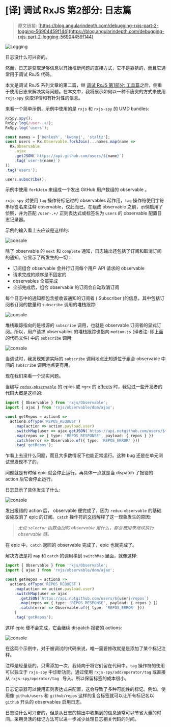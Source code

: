 # [译] 调试 RxJS 第2部分: 日志篇

> 原文链接: [https://blog.angularindepth.com/debugging-rxjs-part-2-logging-56904459f144](https://blog.angularindepth.com/debugging-rxjs-part-2-logging-56904459f144)

![Logging](../assets/Debugging-RxJS-Part2-Logging/header.png)

日志没什么可兴奋的。

然而，日志是获取足够信息以开始推断问题的直接方式，它不是靠猜的，而且它通常用于调试 RxJS 代码。

本文是调试 RxJS 系列文章的第二篇，继 [调试 RxJS 第1部分: 工具篇](./Debugging-RxJS-Part1-Tooling.md)之后，侧重于使用日志来解决实际问题。在本文中，我将展示如何以一种不唐突的方式来使用 `rxjs-spy` 获取详情和有针对性的信息。

来看一个简单示例，示例中使用的是 `rxjs` 和 `rxjs-spy` 的 UMD bundles:

```javascript
RxSpy.spy();
RxSpy.log(/user-.+/);
RxSpy.log('users');

const names = ['benlesh', 'kwonoj', 'staltz'];
const users = Rx.Observable.forkJoin(...names.map(name =>
  Rx.Observable
    .ajax
    .getJSON(`https://api.github.com/users/${name}`)
    .tag(`user-${name}`)
))
.tag('users');

users.subscribe();
```

示例中使用 `forkJoin` 来组成一个发出 GitHub 用户数组的 observable 。

`rxjs-spy` 对使用 `tag` 操作符标记过的 observables 起作用，`tag` 操作符使用字符串标签名来注释 observable，仅此而已。在组成 observable 之前，示例启用了侦察，并为匹配 `/user-.+/` 正则表达式或标签名为 `users` 的 observable 配置日志记录器。

示例的输入看上去应该是这样的:

![console](../assets/Debugging-RxJS-Part2-Logging/console_1.png)

除了 observable 的 `next` 和 `complete` 通知，日志输出还包括了订阅和取消订阅的通知。它显示了所发生的一切：

  * 订阅组合 observable 会并行订阅每个用户 API 请求的 observable
  * 请求完成的顺序是不固定的
  * observables 全部完成
  * 全部完成后，组合 observable 的订阅会自动取消订阅

每个日志中的通知都包含接收该通知的订阅者 ( Subscriber )的信息，其中包括订阅者订阅的数量和 `subscribe` 调用的堆栈跟踪:

![console](../assets/Debugging-RxJS-Part2-Logging/console_2.png)

堆栈跟踪指向的是根源的 `subscribe` 调用，也就是 observable 订阅者的显式订阅。所以，用户请求 observables 的堆栈跟踪也指向 `medium.js` (译者注: 即上面的代码文件) 中的 `subscribe` 调用:

![console](../assets/Debugging-RxJS-Part2-Logging/console_3.png)

当调试时，我发现知道实际的 `subscribe` 调用地点比知道位于组合 observable 中间的 `subscribe` 调用地点更有用。

现在我们来看一个现实问题。

当编写 [`redux-observable`](https://github.com/redux-observable/redux-observable) 的 epics 或 `ngrx` 的 [effects](https://github.com/ngrx/effects) 时，我见过一些开发者的代码大概是这样的:

```typescript
import { Observable } from 'rxjs/Observable';
import { ajax } from 'rxjs/observable/dom/ajax';

const getRepos = action$ =>
  action$.ofType('REPOS_REQUEST')
    .map(action => action.payload.user)
    .switchMap(user => ajax.getJSON(`https://api.notgithub.com/users/${user}/repos`))
    .map(repos => { type: 'REPOS_RESPONSE', payload: { repos } })
    .catch(error => Observable.of({ type: 'REPOS_ERROR' }))
    .tag('getRepos');
```

乍看上去没什么问题，而且大多数情况下也能正常运行。这种 bug 还是在单元测试里发现不了的。

问题就是有时候 epic 就会停止运行。再具体一点就是当 dispatch 了报错的 action 后它会停止运行。

日志显示了具体发生了什么:

![console](../assets/Debugging-RxJS-Part2-Logging/console_4.png)

发出报错的 action 后， observable 便完成了，因为 `redux-observable` 的基础设施取消了 epic 的订阅。`catch` 操作符的[文档](http://reactivex.io/rxjs/class/es6/Observable.js~Observable.html#instance-method-catch)解释了这一现象发生的原因:

> _无论 `selector` 函数返回的 observable 是什么，都会被用来继续执行 observable 链。_

在 epic 中，`catch` 返回的 observable 完成了，epic 也就完成了。

解决方法是将 `map` 和 `catch` 的调用移到 `switchMap` 里面，就像这样:

```typescript
import { Observable } from 'rxjs/Observable';
import { ajax } from 'rxjs/observable/dom/ajax';

const getRepos = action$ =>
  action$.ofType('REPOS_REQUEST')
    .map(action => action.payload.user)
    .switchMap(user => ajax
      .getJSON(`https://api.notgithub.com/users/${user}/repos`)
      .map(repos => { type: 'REPOS_RESPONSE', payload: { repos } })
      .catch(error => Observable.of({ type: 'REPOS_ERROR' }))
    )
    .tag('getRepos');
```

这样 epic 便不会完成，它会继续 dispatch 报错的 actions:

![console](../assets/Debugging-RxJS-Part2-Logging/console_5.png)

在这两个示例中，对于被调试的代码来说，唯一需要修改就是是添加了某个标记注释。

注释是轻量级的，只需添加一次，我倾向于将它们留在代码中。`tag` 操作符的使用可以独立于 `rxjs-spy` 中诊断功能，通过使用 `rxjs-spy/add/operator/tag` 或直接从 `rxjs-spy/operator/tag ` 导入。所以保留标签的成本很小。

日志记录器可以使用正则表达式来配置，这会导致了多种可能性的标记。例如，使用像 `github/users` 和 `github/repos` 这样的复合标签就可以让所有标记名以 `github` 开头的 observables 启用日志。

日志没什么可兴奋的，但是从日志的输出中收集到的信息通常可以节省大量的时间。采用灵活的标记方法可以进一步减少处理日志相关代码的时间。